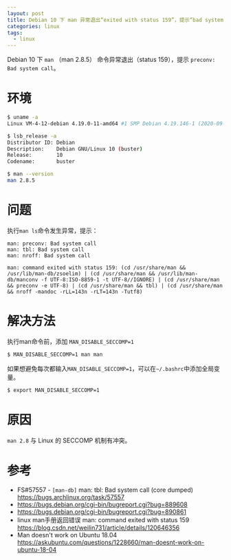 ```yaml
---
layout: post
title: Debian 10 下 man 异常退出“exited with status 159”，提示“bad system call”
categories: linux
tags:
  - linux
---
```


Debian 10 下 `man` （man 2.8.5） 命令异常退出（status 159），提示 `preconv: Bad system call`。

# 环境

```sh
$ uname -a
Linux VM-4-12-debian 4.19.0-11-amd64 #1 SMP Debian 4.19.146-1 (2020-09-17) x86_64 GNU/Linux

$ lsb_release -a
Distributor ID: Debian
Description:    Debian GNU/Linux 10 (buster)
Release:        10
Codename:       buster

$ man --version
man 2.8.5
```

# 问题

执行`man ls`命令发生异常，提示：
```
man: preconv: Bad system call
man: tbl: Bad system call
man: nroff: Bad system call

man: command exited with status 159: (cd /usr/share/man && /usr/lib/man-db/zsoelim) | (cd /usr/share/man && /usr/lib/man-db/manconv -f UTF-8:ISO-8859-1 -t UTF-8//IGNORE) | (cd /usr/share/man && preconv -e UTF-8) | (cd /usr/share/man && tbl) | (cd /usr/share/man && nroff -mandoc -rLL=143n -rLT=143n -Tutf8)
```

# 解决方法

执行man命令前，添加 `MAN_DISABLE_SECCOMP=1`
```sh
$ MAN_DISABLE_SECCOMP=1 man man
```

如果想避免每次都输入`MAN_DISABLE_SECCOMP=1`，可以在`~/.bashrc`中添加全局变量。
```sh
$ export MAN_DISABLE_SECCOMP=1 
```

# 原因

`man 2.8` 与 Linux 的 SECCOMP 机制有冲突。

# 参考

- FS#57557 - `[man-db]` man: tbl: Bad system call (core dumped) https://bugs.archlinux.org/task/57557
- https://bugs.debian.org/cgi-bin/bugreport.cgi?bug=889608
- https://bugs.debian.org/cgi-bin/bugreport.cgi?bug=890861
- linux man手册返回错误 man: command exited with status 159 https://blog.csdn.net/weilin731/article/details/120646356
- Man doesn't work on Ubuntu 18.04 https://askubuntu.com/questions/1228660/man-doesnt-work-on-ubuntu-18-04
